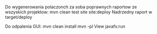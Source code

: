 Do wygenerowania polaczonch za soba poprawnych raportow ze wszyskich projektow:
mvn clean test site site:deploy
Nadrzedny raport w target/deploy

Do odpalenia GUI:
mvn clean install
mvn -pl View javafx:run